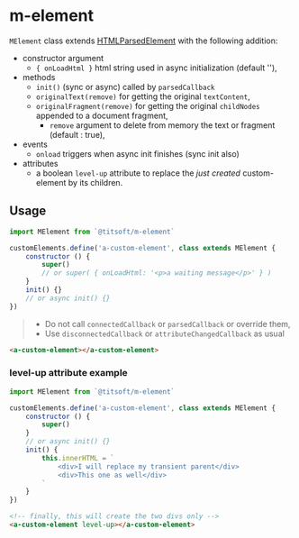 # m-element

`MElement` class extends [HTMLParsedElement](https://github.com/WebReflection/html-parsed-element) with the following addition:
- constructor argument
  - `{ onLoadHtml }` html string used in async initialization (default ''),
- methods
  - `init()` (sync or async) called by `parsedCallback`
  - `originalText(remove)` for getting the original `textContent`,
  - `originalFragment(remove)` for getting the original `childNodes` appended to a document fragment,
    - `remove` argument to delete from memory the text or fragment (default : true),
- events
  - `onload` triggers when async init finishes (sync init also)
- attributes
  - a boolean `level-up` attribute to replace the *just created* custom-element by its children.


## Usage

``` javascript
import MElement from `@titsoft/m-element`

customElements.define('a-custom-element', class extends MElement {
    constructor () {
        super() 
        // or super( { onLoadHtml: '<p>a waiting message</p>' } )
    }
    init() {}
    // or async init() {}
})

```
> - Do not call `connectedCallback` or `parsedCallback` or override them,
> - Use `disconnectedCallback` or `attributeChangedCallback` as usual
``` html
<a-custom-element></a-custom-element>
```

### level-up attribute example
``` javascript
import MElement from `@titsoft/m-element`

customElements.define('a-custom-element', class extends MElement {
    constructor () {
        super()
    }
    // or async init() {}
    init() {
        this.innerHTML = `
            <div>I will replace my transient parent</div>
            <div>This one as well</div>
        `
    }
})
```
```html
<!-- finally, this will create the two divs only -->
<a-custom-element level-up></a-custom-element>
```
